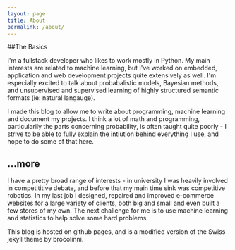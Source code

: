 ```yaml
---
layout: page
title: About
permalink: /about/
---
```

##The Basics

I'm a fullstack developer who likes to work mostly in Python. My main interests are related to machine learning, but I've worked on embedded, application and web development projects quite extensively as well. I'm especially excited to talk about probabalistic models, Bayesian methods, and unsupervised and supervised learning of highly structured semantic formats (ie: natural langauge).

I made this blog to allow me to write about programming, machine learning and document my projects. I think a lot of math and programming, particularily the parts concerning probability, is often taught quite poorly - I strive to be able to fully explain the intiution behind everything I use, and hope to do some of that here.

## ...more

I have a pretty broad range of interests - in university I was heavily involved in competititive debate, and before that my main time sink was competitive robotics. In my last job I designed, repaired and improved e-commerce websites for a large variety of clients, both big and small and even built a few stores of my own. The next challenge for me is to use machine learning and statistics to help solve some hard problems.

This blog is hosted on github pages, and is a modified version of the Swiss jekyll theme by brocolinni.
